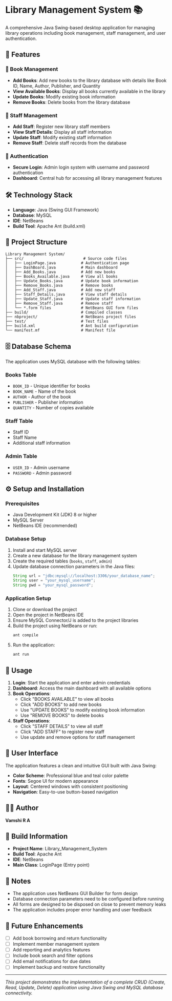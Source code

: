 # Library Management System 📚

A comprehensive Java Swing-based desktop application for managing library operations including book management, staff management, and user authentication.

## 🚀 Features

### 📖 Book Management
- **Add Books**: Add new books to the library database with details like Book ID, Name, Author, Publisher, and Quantity
- **View Available Books**: Display all books currently available in the library
- **Update Books**: Modify existing book information
- **Remove Books**: Delete books from the library database

### 👥 Staff Management
- **Add Staff**: Register new library staff members
- **View Staff Details**: Display all staff information
- **Update Staff**: Modify existing staff information
- **Remove Staff**: Delete staff records from the database

### 🔐 Authentication
- **Secure Login**: Admin login system with username and password authentication
- **Dashboard**: Central hub for accessing all library management features

## 🛠️ Technology Stack

- **Language**: Java (Swing GUI Framework)
- **Database**: MySQL
- **IDE**: NetBeans
- **Build Tool**: Apache Ant (build.xml)

## 📁 Project Structure

```
Library Management System/
├── src/                          # Source code files
│   ├── LoginPage.java           # Authentication page
│   ├── DashBoard.java           # Main dashboard
│   ├── Add_Books.java           # Add new books
│   ├── Books_Available.java     # View all books
│   ├── Update_Books.java        # Update book information
│   ├── Remove_Books.java        # Remove books
│   ├── Add_Staff.java           # Add new staff
│   ├── Staff_Details.java       # View staff details
│   ├── Update_Staff.java        # Update staff information
│   ├── Remove_Staff.java        # Remove staff
│   └── *.form files             # NetBeans GUI form files
├── build/                       # Compiled classes
├── nbproject/                   # NetBeans project files
├── test/                        # Test files
├── build.xml                    # Ant build configuration
└── manifest.mf                  # Manifest file
```

## 🗄️ Database Schema

The application uses MySQL database with the following tables:

### Books Table
- `BOOK_ID` - Unique identifier for books
- `BOOK_NAME` - Name of the book
- `AUTHOR` - Author of the book
- `PUBLISHER` - Publisher information
- `QUANTITY` - Number of copies available

### Staff Table
- Staff ID
- Staff Name
- Additional staff information

### Admin Table
- `USER_ID` - Admin username
- `PASSWORD` - Admin password

## ⚙️ Setup and Installation

### Prerequisites
- Java Development Kit (JDK) 8 or higher
- MySQL Server
- NetBeans IDE (recommended)

### Database Setup
1. Install and start MySQL server
2. Create a new database for the library management system
3. Create the required tables (`books`, `staff`, `admin`)
4. Update database connection parameters in the Java files:
   ```java
   String url = "jdbc:mysql://localhost:3306/your_database_name";
   String user = "your_mysql_username";
   String pwd = "your_mysql_password";
   ```

### Application Setup
1. Clone or download the project
2. Open the project in NetBeans IDE
3. Ensure MySQL Connector/J is added to the project libraries
4. Build the project using NetBeans or run:
   ```bash
   ant compile
   ```
5. Run the application:
   ```bash
   ant run
   ```

## 🎯 Usage

1. **Login**: Start the application and enter admin credentials
2. **Dashboard**: Access the main dashboard with all available options
3. **Book Operations**:
   - Click "BOOKS AVAILABLE" to view all books
   - Click "ADD BOOKS" to add new books
   - Use "UPDATE BOOKS" to modify existing book information
   - Use "REMOVE BOOKS" to delete books
4. **Staff Operations**:
   - Click "STAFF DETAILS" to view all staff
   - Click "ADD STAFF" to register new staff
   - Use update and remove options for staff management

## 🎨 User Interface

The application features a clean and intuitive GUI built with Java Swing:
- **Color Scheme**: Professional blue and teal color palette
- **Fonts**: Segoe UI for modern appearance
- **Layout**: Centered windows with consistent positioning
- **Navigation**: Easy-to-use button-based navigation

## 👨‍💻 Author

**Vamshi R A**

## 🔧 Build Information

- **Project Name**: Library_Management_System
- **Build Tool**: Apache Ant
- **IDE**: NetBeans
- **Main Class**: LoginPage (Entry point)

## 📝 Notes

- The application uses NetBeans GUI Builder for form design
- Database connection parameters need to be configured before running
- All forms are designed to be disposed on close to prevent memory leaks
- The application includes proper error handling and user feedback

## 🚀 Future Enhancements

- [ ] Add book borrowing and return functionality
- [ ] Implement member management system
- [ ] Add reporting and analytics features
- [ ] Include book search and filter options
- [ ] Add email notifications for due dates
- [ ] Implement backup and restore functionality

---

*This project demonstrates the implementation of a complete CRUD (Create, Read, Update, Delete) application using Java Swing and MySQL database connectivity.*